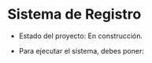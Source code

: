 <h1> Sistema de Registro </h1>

- Estado del proyecto: En construcción.

- Para ejecutar el sistema, debes poner: 
